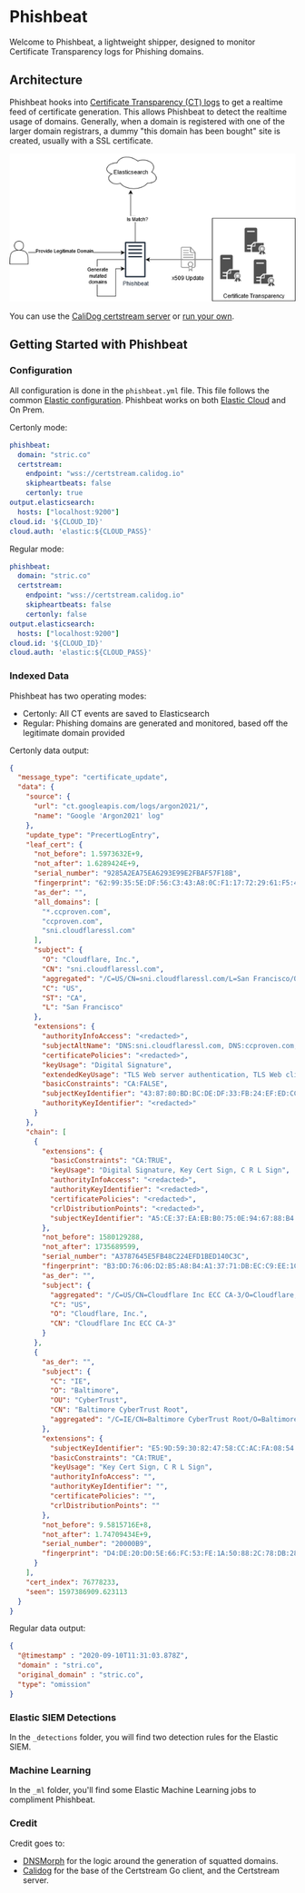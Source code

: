 # Phishbeat

Welcome to Phishbeat, a lightweight shipper, designed to monitor Certificate Transparency logs for Phishing domains.

## Architecture
Phishbeat hooks into [Certificate Transparency (CT) logs](https://www.certificate-transparency.org/) to get a realtime feed of certificate generation. This allows Phishbeat to detect the realtime usage of domains. Generally, when a domain is registered with one of the larger domain registrars, a dummy "this domain has been bought" site is created, usually with a SSL certificate.

![alt text](https://github.com/stric-co/phishbeat/raw/master/images/architecture.png "Architecture")

You can use the [CaliDog certstream server](https://certstream.calidog.io/) or [run your own](https://github.com/CaliDog/certstream-server).

## Getting Started with Phishbeat

### Configuration
All configuration is done in the `phishbeat.yml` file. This file follows the common [Elastic configuration](https://www.elastic.co/guide/en/beats/libbeat/current/config-file-format.html). Phishbeat works on both [Elastic Cloud](https://cloud.elastic.co) and On Prem.

Certonly mode:
```yaml
phishbeat:
  domain: "stric.co"
  certstream:
    endpoint: "wss://certstream.calidog.io"
    skipheartbeats: false
    certonly: true
output.elasticsearch:
  hosts: ["localhost:9200"]
cloud.id: '${CLOUD_ID}'
cloud.auth: 'elastic:${CLOUD_PASS}'
```

Regular mode:
```yaml
phishbeat:
  domain: "stric.co"
  certstream:
    endpoint: "wss://certstream.calidog.io"
    skipheartbeats: false
    certonly: false
output.elasticsearch:
  hosts: ["localhost:9200"]
cloud.id: '${CLOUD_ID}'
cloud.auth: 'elastic:${CLOUD_PASS}'
```

### Indexed Data
Phishbeat has two operating modes:
- Certonly: All CT events are saved to Elasticsearch
- Regular: Phishing domains are generated and monitored, based off the legitimate domain provided

Certonly data output:
```json
{
  "message_type": "certificate_update",
  "data": {
    "source": {
      "url": "ct.googleapis.com/logs/argon2021/",
      "name": "Google 'Argon2021' log"
    },
    "update_type": "PrecertLogEntry",
    "leaf_cert": {
      "not_before": 1.5973632E+9,
      "not_after": 1.6289424E+9,
      "serial_number": "9285A2EA75EA6293E99E2FBAF57F18B",
      "fingerprint": "62:99:35:5E:DF:56:C3:43:A8:0C:F1:17:72:29:61:F5:4D:52:93:BE",
      "as_der": "",
      "all_domains": [
        "*.ccproven.com",
        "ccproven.com",
        "sni.cloudflaressl.com"
      ],
      "subject": {
        "O": "Cloudflare, Inc.",
        "CN": "sni.cloudflaressl.com",
        "aggregated": "/C=US/CN=sni.cloudflaressl.com/L=San Francisco/O=Cloudflare, Inc./ST=CA",
        "C": "US",
        "ST": "CA",
        "L": "San Francisco"
      },
      "extensions": {
        "authorityInfoAccess": "<redacted>",
        "subjectAltName": "DNS:sni.cloudflaressl.com, DNS:ccproven.com, DNS:*.ccproven.com",
        "certificatePolicies": "<redacted>",
        "keyUsage": "Digital Signature",
        "extendedKeyUsage": "TLS Web server authentication, TLS Web client authentication",
        "basicConstraints": "CA:FALSE",
        "subjectKeyIdentifier": "43:87:80:BD:BC:DE:DF:33:FB:24:EF:ED:CC:46:CB:AC:7F:93:E3:7A",
        "authorityKeyIdentifier": "<redacted>"
      }
    },
    "chain": [
      {
        "extensions": {
          "basicConstraints": "CA:TRUE",
          "keyUsage": "Digital Signature, Key Cert Sign, C R L Sign",
          "authorityInfoAccess": "<redacted>",
          "authorityKeyIdentifier": "<redacted>",
          "certificatePolicies": "<redacted>",
          "crlDistributionPoints": "<redacted>",
          "subjectKeyIdentifier": "A5:CE:37:EA:EB:B0:75:0E:94:67:88:B4:45:FA:D9:24:10:87:96:1F"
        },
        "not_before": 1580129288,
        "not_after": 1735689599,
        "serial_number": "A3787645E5FB48C224EFD1BED140C3C",
        "fingerprint": "B3:DD:76:06:D2:B5:A8:B4:A1:37:71:DB:EC:C9:EE:1C:EC:AF:A3:8A",
        "as_der": "",
        "subject": {
          "aggregated": "/C=US/CN=Cloudflare Inc ECC CA-3/O=Cloudflare, Inc.",
          "C": "US",
          "O": "Cloudflare, Inc.",
          "CN": "Cloudflare Inc ECC CA-3"
        }
      },
      {
        "as_der": "",
        "subject": {
          "C": "IE",
          "O": "Baltimore",
          "OU": "CyberTrust",
          "CN": "Baltimore CyberTrust Root",
          "aggregated": "/C=IE/CN=Baltimore CyberTrust Root/O=Baltimore/OU=CyberTrust"
        },
        "extensions": {
          "subjectKeyIdentifier": "E5:9D:59:30:82:47:58:CC:AC:FA:08:54:36:86:7B:3A:B5:04:4D:F0",
          "basicConstraints": "CA:TRUE",
          "keyUsage": "Key Cert Sign, C R L Sign",
          "authorityInfoAccess": "",
          "authorityKeyIdentifier": "",
          "certificatePolicies": "",
          "crlDistributionPoints": ""
        },
        "not_before": 9.5815716E+8,
        "not_after": 1.74709434E+9,
        "serial_number": "20000B9",
        "fingerprint": "D4:DE:20:D0:5E:66:FC:53:FE:1A:50:88:2C:78:DB:28:52:CA:E4:74"
      }
    ],
    "cert_index": 76778233,
    "seen": 1597386909.623113
  }
}
```
Regular data output:
```json
{
  "@timestamp" : "2020-09-10T11:31:03.878Z",
  "domain" : "stri.co",
  "original_domain" : "stric.co",
  "type": "omission"
}
```


### Elastic SIEM Detections
In the `_detections` folder, you will find two detection rules for the Elastic SIEM.

### Machine Learning
In the `_ml` folder, you'll find some Elastic Machine Learning jobs to compliment Phishbeat.

### Credit
Credit goes to:
- [DNSMorph](https://github.com/netevert/dnsmorph) for the logic around the generation of squatted domains.
- [Calidog](https://github.com/CaliDog/certstream-go) for the base of the Certstream Go client, and the Certstream server.
